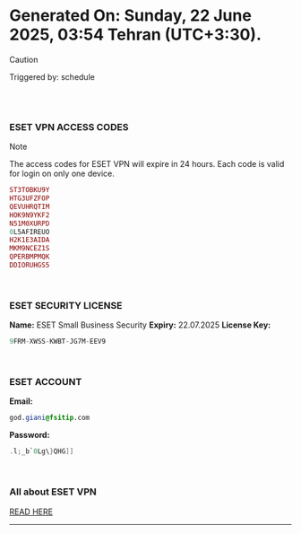 # Generated On: Sunday, 22 June 2025, 03:54 Tehran (UTC+3:30).

> [!CAUTION]
> Triggered by: schedule

<br><br>

### ESET VPN ACCESS CODES

> [!NOTE]
> The access codes for ESET VPN will expire in 24 hours.
> Each code is valid for login on only one device.

```ruby
ST3TOBKU9Y
HTG3UFZFOP
QEVUHRQTIM
HOK9N9YKF2
N51M0XURPD
0L5AFIREUO
H2K1E3AIDA
MKM9NCEZ1S
QPERBMPMQK
DDIORUHGS5
```

<br>

### ESET SECURITY LICENSE

**Name:** ESET Small Business Security
**Expiry:** 22.07.2025
**License Key:**

```POV-Ray SDL
9FRM-XWSS-KWBT-JG7M-EEV9
```

<br>

### ESET ACCOUNT

**Email:**

```CSS
god.giani@fsitip.com
```

**Password:**

```POV-Ray SDL
.l;_b`0Lg\}QHG]]
```

<br>

### All about ESET VPN

[READ HERE](https://t.me/F_NiREvil/2113)

---

<br><br>

